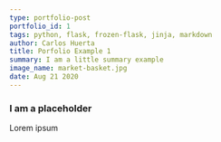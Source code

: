 ```yaml
---
type: portfolio-post
portfolio_id: 1
tags: python, flask, frozen-flask, jinja, markdown
author: Carlos Huerta 
title: Porfolio Example 1
summary: I am a little summary example
image_name: market-basket.jpg
date: Aug 21 2020
---
```

### I am a placeholder
Lorem ipsum
